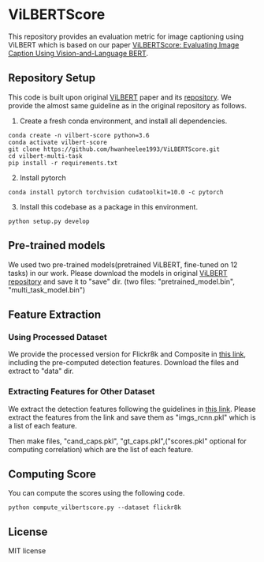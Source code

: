 # ViLBERTScore

This repository provides an evaluation metric for image captioning using ViLBERT which is based on our paper [ViLBERTScore: Evaluating Image Caption Using Vision-and-Language BERT](https://www.aclweb.org/anthology/2020.eval4nlp-1.4/).

## Repository Setup

This code is built upon original [ViLBERT](https://arxiv.org/abs/1908.02265) paper and its [repository](https://github.com/facebookresearch/vilbert-multi-task). We provide the almost same guideline as in the original repository as follows.

1. Create a fresh conda environment, and install all dependencies.

```text
conda create -n vilbert-score python=3.6
conda activate vilbert-score
git clone https://github.com/hwanheelee1993/ViLBERTScore.git
cd vilbert-multi-task
pip install -r requirements.txt
```

2. Install pytorch
```
conda install pytorch torchvision cudatoolkit=10.0 -c pytorch
```

3. Install this codebase as a package in this environment.
```text
python setup.py develop
```

## Pre-trained models

We used two pre-trained models(pretrained ViLBERT, fine-tuned on 12 tasks) in our work. Please download the models in original [ViLBERT repository](https://github.com/facebookresearch/vilbert-multi-task) and save it to "save" dir. 
(two files: "pretrained_model.bin", "multi_task_model.bin")

## Feature Extraction

### Using Processed Dataset
We provide the processed version for Flickr8k and Composite in [this link](https://drive.google.com/drive/folders/1swrUsLyEwTfnmoKLI8QAgAbHrEEApJp9?usp=sharing), including the pre-computed detection features. Download the files and extract to "data" dir.

### Extracting Features for Other Dataset
We extract the detection features following the guidelines in [this link](https://github.com/facebookresearch/vilbert-multi-task/tree/master/data).
Please extract the features from the link and save them as "imgs_rcnn.pkl" which is a list of each feature. 

Then make files, "cand_caps.pkl", "gt_caps.pkl",("scores.pkl" optional for computing correlation) which are the list of each feature. 

## Computing Score
You can compute the scores using the following code.
```text
python compute_vilbertscore.py --dataset flickr8k
```

## License
MIT license
